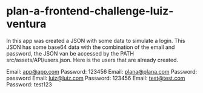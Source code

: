 # plan-a-frontend-challenge-luiz-ventura

In this app was created a JSON with some data to simulate a login.
This JSON has some base64 data with the combination of the email and password, the JSON van be accessed by the PATH src/assets/API/users.json.
Here is the users that are already created.

Email: app@app.com     Password: 123456
Email: plana@plana.com Password: password
Email: luiz@luiz.com   Password: 123456
Email: test@test.com   Password: test123
